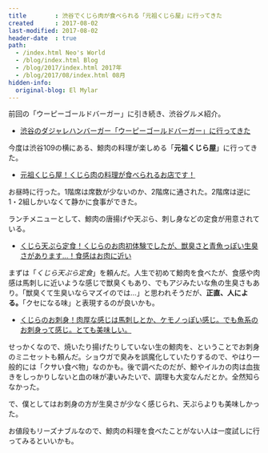 ```yaml
---
title        : 渋谷でくじら肉が食べられる「元祖くじら屋」に行ってきた
created      : 2017-08-02
last-modified: 2017-08-02
header-date  : true
path:
  - /index.html Neo's World
  - /blog/index.html Blog
  - /blog/2017/index.html 2017年
  - /blog/2017/08/index.html 08月
hidden-info:
  original-blog: El Mylar
---
```


前回の「ウーピーゴールドバーガー」に引き続き、渋谷グルメ紹介。

- [渋谷のダジャレハンバーガー「ウーピーゴールドバーガー」に行ってきた](./01-01.html)

今度は渋谷109の横にある、鯨肉の料理が楽しめる「**元祖くじら屋**」に行ってきた。

- [元祖くじら屋！くじら肉の料理が食べられるお店です！](https://www.instagram.com/p/BWUU805gcyH/)

お昼時に行った。1階席は席数が少ないのか、2階席に通された。2階席は逆に1・2組しかいなくて静かに食事ができた。

ランチメニューとして、鯨肉の唐揚げや天ぷら、刺し身などの定食が用意されている。

- [くじら天ぷら定食！くじらのお肉初体験でしたが、獣臭さと青魚っぽい生臭さがあります…！食感はお肉に近い](https://www.instagram.com/p/BWUVV2ZAa94/)

まずは「_くじら天ぷら定食_」を頼んだ。人生で初めて鯨肉を食べたが、食感や肉感は馬刺しに近いような感じで獣臭くもあり、でもアジみたいな魚の生臭さもあり。「獣臭くて生臭いならマズイのでは…」と思われそうだが、**正直、人による。**「クセになる味」と表現するのが良いかも。

- [くじらのお刺身！肉厚な感じは馬刺しとか、ケモノっぽい感じ。でも魚系のお刺身って感じ。とても美味しい。](https://www.instagram.com/p/BWUVgbQgss8/)

せっかくなので、焼いたり揚げたりしていない生の鯨肉を、ということでお刺身のミニセットも頼んだ。ショウガで臭みを誤魔化していたりするので、やはり一般的には「クサい食べ物」なのかも。後で調べたのだが、鯨やイルカの肉は血抜きをしっかりしないと血の味が凄いみたいで、調理も大変なんだとか。全然知らなかった。

で、僕としてはお刺身の方が生臭さが少なく感じられ、天ぷらよりも美味しかった。

お値段もリーズナブルなので、鯨肉の料理を食べたことがない人は一度試しに行ってみるといいかも。
